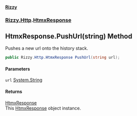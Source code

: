 #### [Rizzy](index 'index')
### [Rizzy.Http](Rizzy.Http 'Rizzy.Http').[HtmxResponse](Rizzy.Http.HtmxResponse 'Rizzy.Http.HtmxResponse')

## HtmxResponse.PushUrl(string) Method

Pushes a new url onto the history stack.

```csharp
public Rizzy.Http.HtmxResponse PushUrl(string url);
```
#### Parameters

<a name='Rizzy.Http.HtmxResponse.PushUrl(string).url'></a>

`url` [System.String](https://docs.microsoft.com/en-us/dotnet/api/System.String 'System.String')

#### Returns
[HtmxResponse](Rizzy.Http.HtmxResponse 'Rizzy.Http.HtmxResponse')  
This [HtmxResponse](Rizzy.Http.HtmxResponse 'Rizzy.Http.HtmxResponse') object instance.